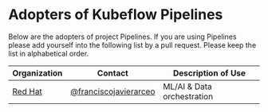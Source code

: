 # Adopters of Kubeflow Pipelines

Below are the adopters of project Pipelines. If you are using Pipelines
please add yourself into the following list by a pull request.
Please keep the list in alphabetical order.

| Organization                                     | Contact                                                           | Description of Use                                     |
|--------------------------------------------------|-------------------------------------------------------------------|--------------------------------------------------------|
| [Red Hat](https://www.redhat.com/)               | [@franciscojavierarceo](https://github.com/franciscojavierarceo)  | ML/AI & Data orchestration  |

